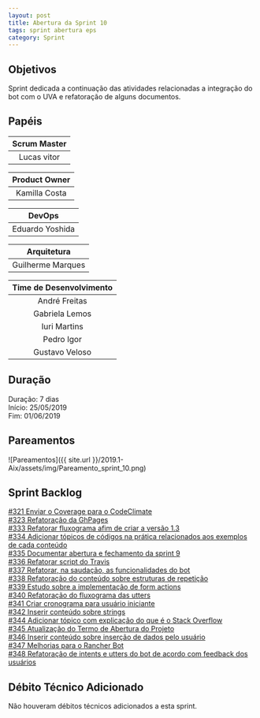```yaml
---
layout: post
title: Abertura da Sprint 10
tags: sprint abertura eps
category: Sprint
---
```


## Objetivos

Sprint dedicada a continuação das atividades relacionadas a integração do bot com o UVA e refatoração de alguns documentos.

## Papéis

| **Scrum Master**|
|:--:|
|Lucas vitor|

|**Product Owner**|
|:--:|
|Kamilla Costa|

|**DevOps**|
|:--:|
|Eduardo Yoshida|

|**Arquitetura**|
|:--:|
|Guilherme Marques|

| Time de Desenvolvimento |
|:--:|
|André Freitas|
|Gabriela Lemos|
|Iuri Martins|
|Pedro Igor|
|Gustavo Veloso|

## Duração

Duração: 7 dias<br>
Início: 25/05/2019<br>
Fim: 01/06/2019

<!--more-->

## Pareamentos

![Pareamentos]({{ site.url }}/2019.1-Aix/assets/img/Pareamento_sprint_10.png)

## Sprint Backlog

[#321 Enviar o Coverage para o CodeClimate](https://github.com/fga-eps-mds/2019.1-Aix/issues/321)<br>
[#323 Refatoração da GhPages](https://github.com/fga-eps-mds/2019.1-Aix/issues/323)<br>
[#333 Refatorar fluxograma afim de criar a versão 1.3](https://github.com/fga-eps-mds/2019.1-Aix/issues/333)<br>
[#334 Adicionar tópicos de códigos na prática relacionados aos exemplos de cada conteúdo](https://github.com/fga-eps-mds/2019.1-Aix/issues/334)<br>
[#335 Documentar abertura e fechamento da sprint 9](https://github.com/fga-eps-mds/2019.1-Aix/issues/335)<br>
[#336 Refatorar script do Travis](https://github.com/fga-eps-mds/2019.1-Aix/issues/336)<br>
[#337 Refatorar, na saudação, as funcionalidades do bot](https://github.com/fga-eps-mds/2019.1-Aix/issues/337)<br>
[#338 Refatoração do conteúdo sobre estruturas de repetição](https://github.com/fga-eps-mds/2019.1-Aix/issues/338)<br>
[#339 Estudo sobre a implementação de form actions](https://github.com/fga-eps-mds/2019.1-Aix/issues/339)<br>
[#340 Refatoração do fluxograma das utters](https://github.com/fga-eps-mds/2019.1-Aix/issues/340)<br>
[#341 Criar cronograma para usuário iniciante](https://github.com/fga-eps-mds/2019.1-Aix/issues/341)<br>
[#342 Inserir conteúdo sobre strings](https://github.com/fga-eps-mds/2019.1-Aix/issues/342)<br>
[#344 Adicionar tópico com explicação do que é o Stack Overflow](https://github.com/fga-eps-mds/2019.1-Aix/issues/344)<br>
[#345 Atualização do Termo de Abertura do Projeto](https://github.com/fga-eps-mds/2019.1-Aix/issues/345)<br>
[#346 Inserir conteúdo sobre inserção de dados pelo usuário](https://github.com/fga-eps-mds/2019.1-Aix/issues/346)<br>
[#347 Melhorias para o Rancher Bot](https://github.com/fga-eps-mds/2019.1-Aix/issues/347)<br>
[#348 Refatoração de intents e utters do bot de acordo com feedback dos usuários](https://github.com/fga-eps-mds/2019.1-Aix/issues/348)<br>

## Débito Técnico Adicionado

Não houveram débitos técnicos adicionados a esta sprint.
